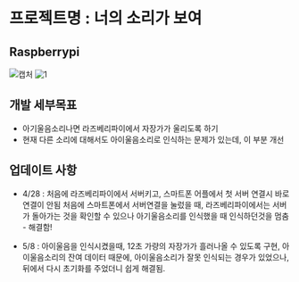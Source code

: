 # 프로젝트명 : 너의 소리가 보여
## Raspberrypi
![캡처](https://user-images.githubusercontent.com/72690461/116762177-92b14d00-aa54-11eb-903f-065121734f87.JPG)
![1](https://user-images.githubusercontent.com/72690461/117539411-78bfcd80-b045-11eb-9c2a-8658b52b24dc.jpg)


## 개발 세부목표
- 아기울음소리나면 라즈베리파이에서 자장가가 울리도록 하기
- 현재 다른 소리에 대해서도 아이울음소리로 인식하는 문제가 있는데, 이 부분 개선



## 업데이트 사항
- 4/28 : 처음에 라즈베리파이에서 서버키고, 스마트폰 어플에서 첫 서버 연결시 바로 연결이 안됨
처음에 스마트폰에서 서버연결을 눌렀을 때, 라즈베리파이에서는 서버가 돌아가는 것을 확인할 수 있으나
아기울음소리를 인식했을 때 인식하던것을 멈춤 - 해결함!

- 5/8 : 아이울음을 인식시켰을때, 12초 가량의 자장가가 흘러나올 수 있도록 구현, 아이울음소리의 잔여 데이터 때문에, 아이울음소리가 잘못 인식되는 경우가 있었으나, 뒤에서 다시 초기화를 주었더니 쉽게 해결됨.



